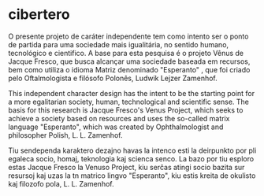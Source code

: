 # cibertero
O presente projeto de caráter independente tem como intento ser o ponto de partida para uma sociedade mais 
igualitária,  no sentido humano, tecnológico e cientifico. A base para esta pesquisa é o projeto Vênus de Jacque Fresco, 
que busca alcançar uma sociedade baseada em recursos, bem como utiliza o idioma Matriz denominado "Esperanto" , que 
foi criado pelo Oftalmologista e filósofo Polonês, Ludwik Lejzer Zamenhof.

This independent character design has the intent to be the starting point for a more egalitarian society, human, 
technological and scientific sense. The basis for this research is Jacque Fresco's Venus Project, which seeks to 
achieve a society based on resources and uses the so-called matrix language "Esperanto", which was created by 
Ophthalmologist and philosopher Polish, L. L. Zamenhof.

Tiu sendependa karaktero dezajno havas la intenco esti la deirpunkto por pli egaleca socio, homaj, 
teknologia kaj scienca senco. La bazo por tiu esploro estas Jacque Fresco la Venuso Project, kiu serĉas 
atingi socio bazita sur resursoj kaj uzas la tn matrico lingvo "Esperanto", kiu estis 
kreita de okulisto kaj filozofo pola, L. L. Zamenhof.





